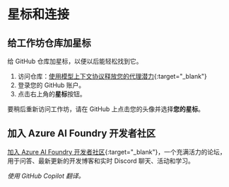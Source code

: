 # 星标和连接

## 给工作坊仓库加星标

给 GitHub 仓库加星标，以便以后能轻松找到它。

1. 访问仓库：[使用模型上下文协议释放您的代理潜力](https://github.com/microsoft/aitour26-WRK540-unlock-your-agents-potential-with-model-context-protocol){:target="_blank"}
2. 登录您的 GitHub 账户。
3. 点击右上角的**星标**按钮。

要稍后重新访问工作坊，请在 GitHub 上点击您的头像并选择**您的星标**。

## 加入 Azure AI Foundry 开发者社区

[加入 Azure AI Foundry 开发者社区](https://aka.ms/foundrydevs){:target="_blank"}，一个充满活力的论坛，用于问答、最新更新的开发博客和实时 Discord 聊天、活动和学习。

*使用 GitHub Copilot 翻译。*
